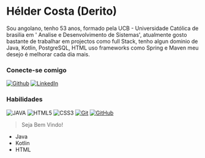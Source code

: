# Hélder Costa (Derito)

Sou angolano, tenho 53 anos, formado pela UCB - Universidade Católica de brasilia em ' Analise e Desenvolvimento de Sistemas', atualmente gosto bastante de trabalhar em projectos como full Stack, tenho algun dominio de Java, Kotlin, PostgreSQL, HTML uso frameworks como Spring e Maven meu desejo é melhorar cada dia mais.

### Conecte-se comigo
[![Github](https://img.shields.io/badge/Github-357?style=for-the-badge&logo=Github&logoColor=30A3DC)](https://github.com/Derito/)
[![LinkedIn](https://img.shields.io/badge/LinkedIn-357?style=for-the-badge&logo=LinkedIn&logoColor=30A3DC)](https://www.linkedIn.com/feed/)

### Habilidades
![JAVA](https://img.shields.io/badge/JAVA-000?style=for-the-badge&logo=java&logoColor=30A3DD)
![HTML5](https://img.shields.io/badge/HTML-000?style=for-the-badge&logo=html5&logoColor=30A3DC)
![CSS3](https://img.shields.io/badge/CSS3-000?style=for-the-badge&logo=css3&logoColor=E94D5F)
[![Git](https://img.shields.io/badge/Git-000?style=for-the-badge&logo=git&logoColor=E94D5F)](https://git-scm.com/doc) 
[![GitHub](https://img.shields.io/badge/GitHub-000?style=for-the-badge&logo=github&logoColor=30A3DC)](https://docs.github.com/)

> Seja Bem Vindo!

- Java
- Kotlin
- HTML

